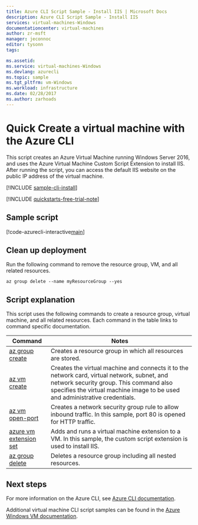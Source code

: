 ```yaml
---
title: Azure CLI Script Sample - Install IIS | Microsoft Docs
description: Azure CLI Script Sample - Install IIS
services: virtual-machines-Windows
documentationcenter: virtual-machines
author: zr-msft
manager: jeconnoc
editor: tysonn
tags:

ms.assetid:
ms.service: virtual-machines-Windows
ms.devlang: azurecli
ms.topic: sample
ms.tgt_pltfrm: vm-Windows
ms.workload: infrastructure
ms.date: 02/28/2017
ms.author: zarhoads
---
```


# Quick Create a virtual machine with the Azure CLI

This script creates an Azure Virtual Machine running Windows Server 2016, and uses the Azure Virtual Machine Custom Script Extension to install IIS. After running the script, you can access the default IIS website on the public IP address of the virtual machine.

[!INCLUDE [sample-cli-install](../../../includes/sample-cli-install.md)]

[!INCLUDE [quickstarts-free-trial-note](../../../includes/quickstarts-free-trial-note.md)]

## Sample script

[!code-azurecli-interactive[main](../../../cli_scripts/virtual-machine/create-vm-windows-iis/create-vm-windows-iis.sh "Quick Create VM")]

## Clean up deployment

Run the following command to remove the resource group, VM, and all related resources.

```azurecli-interactive
az group delete --name myResourceGroup --yes
```

## Script explanation

This script uses the following commands to create a resource group, virtual machine, and all related resources. Each command in the table links to command specific documentation.

| Command | Notes |
|---|---|
| [az group create](https://docs.microsoft.com/cli/azure/group#az_group_create) | Creates a resource group in which all resources are stored. |
| [az vm create](https://docs.microsoft.com/cli/azure/vm#az_vm_create) | Creates the virtual machine and connects it to the network card, virtual network, subnet, and network security group. This command also specifies the virtual machine image to be used and administrative credentials.  |
| [az vm open-port](https://docs.microsoft.com/cli/azure/network/nsg/rule#az_network_nsg_rule_create) | Creates a network security group rule to allow inbound traffic. In this sample, port 80 is opened for HTTP traffic. |
| [azure vm extension set](https://docs.microsoft.com/cli/azure/vm/extension#az_vm_extension_set) | Adds and runs a virtual machine extension to a VM. In this sample, the custom script extension is used to install IIS.|
| [az group delete](https://docs.microsoft.com/cli/azure/vm/extension#az_vm_extension_set) | Deletes a resource group including all nested resources. |

## Next steps

For more information on the Azure CLI, see [Azure CLI documentation](https://docs.microsoft.com/cli/azure).

Additional virtual machine CLI script samples can be found in the [Azure Windows VM documentation](../windows/cli-samples.md?toc=%2fazure%2fvirtual-machines%2fwindows%2ftoc.json).
